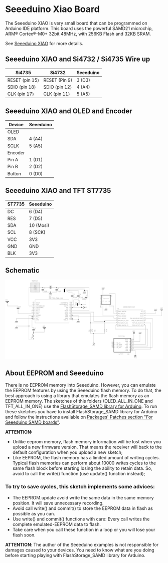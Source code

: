# Seeeduino Xiao Board


The Seeeduino XIAO  is very small board that can be programmed on Arduino IDE platform. This board uses the powerful SAMD21 microchip, ARM® Cortex®-M0+ 32bit 48MHz, with 256KB Flash and 32KB SRAM.

See [Seeeduino XIAO](https://wiki.seeedstudio.com/Seeeduino-XIAO/) for more details.


## Seeeduino XIAO and Si4732 / Si4735 Wire up

| Si4735         | Si4732        | Seeeduino |
| -------------- | ------------  | ----------|
| RESET (pin 15) | RESET (Pin 9) |    3 (D3) |
| SDIO (pin 18)  | SDIO (pin 12) |    4 (A4) |
| CLK (pin 17)   | CLK (pin 11)  |    5 (A5) |



## Seeeduino XIAO and OLED and Encoder

| Device  | Seeeduino |
| --------| ----------|
| OLED    |           |
|   SDA   |    4 (A4) |
|   SCLK  |    5 (A5) |
| Encoder |           |
|   Pin A |    1 (D1) |
|   Pin B |    2 (D2) |
|  Button |    0 (D0) |


## Seeeduino XIAO and TFT ST7735

| ST7735  | Seeeduino |
| --------| ----------|
| DC      |   6 (D4)  | 
| RES     |   7 (D5)  |
| SDA     |  10 (Mosi)| 
| SCL     |   8 (SCK) |
| VCC     |  3V3      | 
| GND     |  GND      |
| BLK     |  3V3      |  

 
## Schematic


![Seeeduino Basic Schematic with TFT 7735](../../extras/images/schematic_seeeduino_tft7735.png)



## About EEPROM and Seeeduino

There is no EEPROM memory into Seeeduino. However, you can emulate the EEPROM features by using the Seeeduino flash memory. To do that, the best approach is using a library that emulates the flash memory as an EEPROM memory.
The sketches of this folders (OLED_ALL_IN_ONE and TFT_ALL_IN_ONE) use the [FlashStorage_SAMD library for Arduino](https://github.com/khoih-prog/FlashStorage_SAMD). To run these sketches you have to install FlashStorage_SAMD library for Arduino and follow the instructions available on [Packages' Patches section "For Seeeduino SAMD boards"](https://github.com/khoih-prog/FlashStorage_SAMD#3-for-seeeduino-samd-boards).

__ATTENTION:__ 

* Unlike eeprom memory, flash memory information will be lost when you upload a new firmware version. That means the receiver will back to the default configuration when you upload a new sketch;
* Like EEPROM, the flash memory has a limited amount of writing cycles. Typical flash memories can perform about 10000 writes cycles to the same flash block before starting losing the ability to retain data. So, avoid to call the write() function (use update() function instead);

### To try to save cycles, this sketch implements some advices:

* The EEPROM.update avoid write the same data in the same memory position. It will save unnecessary recording.
* Avoid call write() and commit() to store the EEPROM data in flash as possible as you can.
* Use write() and commit() functions with care: Every call writes the complete emulated-EEPROM data to flash.
* Take care when you call these function in a loop or you will lose your flash soon.

__ATTENTION__: The author of the Seeeduino examples is not responsible for damages caused to your devices. 
               You need to know what are you doing before starting playing with FlashStorage_SAMD library for Arduino. 








 




